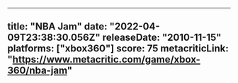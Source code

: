 
---
title: "NBA Jam"
date: "2022-04-09T23:38:30.056Z"
releaseDate: "2010-11-15"
platforms: ["xbox360"]
score: 75
metacriticLink: "https://www.metacritic.com/game/xbox-360/nba-jam"
---
